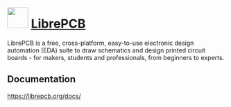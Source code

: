 ﻿# <img src="https://rawcdn.githack.com/IndrekHaav/chocolatey-packages/1ded83e355dbf6121cb58564a344b9dceb58085d/icons/librepcb.png" width="48" height="48" /> [LibrePCB](https://librepcb.org/)

LibrePCB is a free, cross-platform, easy-to-use electronic design automation (EDA) suite to draw schematics and design printed circuit boards - for makers, students and professionals, from beginners to experts.

## Documentation

https://librepcb.org/docs/
